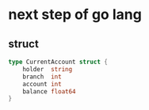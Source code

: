 # next step of go lang


## struct

```go
type CurrentAccount struct {
	holder  string
	branch  int
	account int
	balance float64
}
```